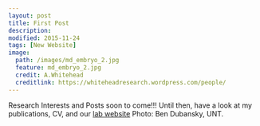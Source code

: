 ```yaml
---
layout: post
title: First Post
description:
modified: 2015-11-24
tags: [New Website]
image:
  path: /images/md_embryo_2.jpg
  feature: md_embryo_2.jpg
  credit: A.Whitehead
  creditlink: https://whiteheadresearch.wordpress.com/people/
---
```

Research Interests and Posts soon to come!!! Until then, have a look at my publications, CV, and our [lab website](https://whiteheadresearch.wordpress.com/) Photo: Ben Dubansky, UNT.
